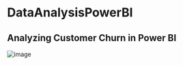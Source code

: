 # DataAnalysisPowerBI
## Analyzing Customer Churn in Power BI

![image](https://github.com/vibrahimova/DataAnalysisPowerBI/assets/68854630/5328feca-63b1-42d4-b3c3-2d60db28b121)
